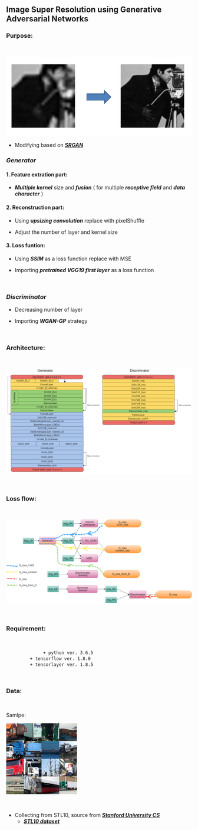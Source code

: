 ## Image Super Resolution using Generative Adversarial Networks

### Purpose:

<br />

![purpose](/img/purpose.jpg)

* Modifying based on ***[SRGAN](https://arxiv.org/abs/1609.04802)***

### *Generator*

#### 1. Feature extration part:

* ***Multiple kernel*** size and ***fusion*** ( for multiple ***receptive field*** and ***data character*** )

#### 2. Reconstruction part:

* Using ***upsizing convolution*** replace with pixelShuffle

* Adjust the number of layer and kernel size

#### 3. Loss funtion:

* Using ***SSIM*** as a loss function replace with MSE 

* Importing ***pretrained VGG19 first layer*** as a loss function

<br />

### *Discriminator*

* Decreasing number of layer

* Importing ***WGAN-GP*** strategy

<br />

### Architecture:

<br />

![Architecture](/img/architecture.png)

<br />

### Loss flow:

<br />

![LossFlow](/img/lossflow.png)

<br />

### Requirement:

<br />

                  + python ver. 3.6.5
             + tensorflow ver. 1.8.0
             + tensorlayer ver. 1.8.5

<br />

### Data:

<br />

Samlpe:

![datasample](/img/sample.png)

<br />

* Collecting from STL10, source from ***[Stanford University CS](https://cs.stanford.edu/~acoates/stl10/)***
    * ***[STL10 dataset](http://oomusou.io)***

